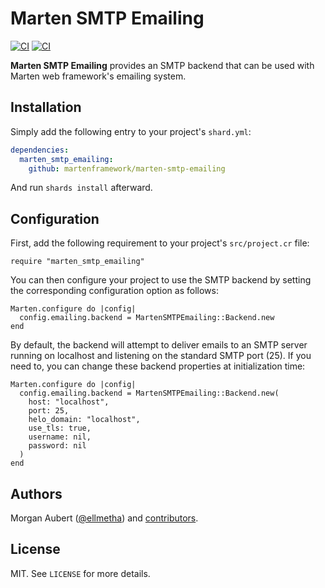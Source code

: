 # Marten SMTP Emailing

[![CI](https://github.com/martenframework/marten-smtp-emailing/workflows/Specs/badge.svg)](https://github.com/martenframework/marten-smtp-emailing/actions)
[![CI](https://github.com/martenframework/marten-smtp-emailing/workflows/QA/badge.svg)](https://github.com/martenframework/marten-smtp-emailing/actions)

**Marten SMTP Emailing** provides an SMTP backend that can be used with Marten web framework's emailing system. 

## Installation

Simply add the following entry to your project's `shard.yml`:

```yaml
dependencies:
  marten_smtp_emailing:
    github: martenframework/marten-smtp-emailing
```

And run `shards install` afterward.

## Configuration

First, add the following requirement to your project's `src/project.cr` file:

```crystal
require "marten_smtp_emailing"
```

You can then configure your project to use the SMTP backend by setting the corresponding configuration option as follows:

```crystal
Marten.configure do |config|
  config.emailing.backend = MartenSMTPEmailing::Backend.new
end
```

By default, the backend will attempt to deliver emails to an SMTP server running on localhost and listening on the standard SMTP port (25). If you need to, you can change these backend properties at initialization time:

```crystal
Marten.configure do |config|
  config.emailing.backend = MartenSMTPEmailing::Backend.new(
    host: "localhost",
    port: 25,
    helo_domain: "localhost",
    use_tls: true,
    username: nil,
    password: nil
  )
end
```

## Authors

Morgan Aubert ([@ellmetha](https://github.com/ellmetha)) and 
[contributors](https://github.com/martenframework/marten/contributors).

## License

MIT. See ``LICENSE`` for more details.
